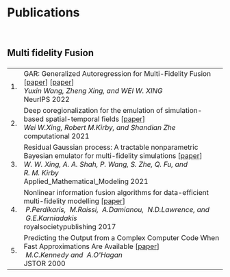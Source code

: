 # <i class="fa fa-chevron-right"></i> Publications

<br>



## <i class="fa fa-chevron-right"></i> Multi fidelity Fusion

<h3></h3>
<table class="table table-hover">

<tr id="tr-NeurlPS_2022" >
<td align='right'>
1.
</td>
<td>
    GAR: Generalized Autoregression for Multi-Fidelity Fusion [<a href='https://openreview.net/forum?id=aLNWp0pn1Ij' target='_blank'>paper</a>] [<a href='https://nips.cc/media/neurips-2022/Slides/55046_uubcAyK.pdf' target='_blank'>paper</a>]<br>
    <em>Yuxin&nbsp;Wang, Zheng&nbsp;Xing, and WEI&nbsp;W.&nbsp;XING</em><br>
    NeurlPS 2022  <br>
    
</td>
</tr>


<tr id="tr-Computational_Physics" >
<td align='right'>
2.
</td>
<td>
    Deep coregionalization for the emulation of simulation-based spatial-temporal fields [<a href='hhttps://www.sciencedirect.com/science/article/pii/S0021999120307580' target='_blank'>paper</a>]<br>
    <em>Wei&nbsp;W.Xing, Robert&nbsp;M.Kirby, and Shandian&nbsp;Zhe</em><br>
    computational 2021  <br>
    
</td>
</tr>


<tr id="tr-Applied_Mathematical_Modeling" >
<td align='right'>
3.
</td>
<td>
    Residual Gaussian process: A tractable nonparametric Bayesian emulator for multi-fidelity simulations [<a href='https://www.sciencedirect.com/science/article/pii/S0307904X21001724' target='_blank'>paper</a>]<br>
    <em>W.&nbsp;W.&nbsp;Xing, A.&nbsp;A.&nbsp;Shah, P.&nbsp;Wang, S.&nbsp;Zhe, Q.&nbsp;Fu, and R.&nbsp;M.&nbsp;Kirby</em><br>
    Applied_Mathematical_Modeling 2021  <br>
    
</td>
</tr>


<tr id="tr-royalsocietypublishing" >
<td align='right'>
4.
</td>
<td>
    Nonlinear information fusion algorithms for data-efficient multi-fidelity modelling [<a href='https://royalsocietypublishing.org/doi/10.1098/rspa.2016.0751' target='_blank'>paper</a>]<br>
    <em>&nbsp;P.Perdikaris, &nbsp;M.Raissi, &nbsp;A.Damianou, &nbsp;N.D.Lawrence, and &nbsp;G.E.Karniadakis</em><br>
    royalsocietypublishing 2017  <br>
    
</td>
</tr>


<tr id="tr-JSTOR" >
<td align='right'>
5.
</td>
<td>
    Predicting the Output from a Complex Computer Code When Fast Approximations Are Available [<a href='https://www.jstor.org/stable/2673557' target='_blank'>paper</a>]<br>
    <em>&nbsp;M.C.Kennedy and &nbsp;A.O'Hagan</em><br>
    JSTOR 2000  <br>
    
</td>
</tr>

</table>
